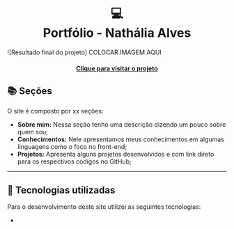 <h1 align="center">
  💻<br>Portfólio - Nathália Alves
</h1>

![Resultado final do projeto] COLOCAR IMAGEM AQUI

<h4 align="center"><a href="">Clique para visitar o projeto</a></h4>

## 📚 Seções

O site é composto por xx seções:

- **Sobre mim:** Nessa seção tenho uma descrição dizendo um pouco sobre quem sou;
- **Conhecimentos:** Nele apresentamos meus conhecimentos em algumas linguagens como o foco no front-end;
- **Projetos:** Apresenta alguns projetos desenvolvidos e com link direto para os respectivos códigos no GitHub;

---

## 💼 Tecnologias utilizadas

Para o desenvolvimento deste site utilizei as seguintes tecnologias:

- 

</table>